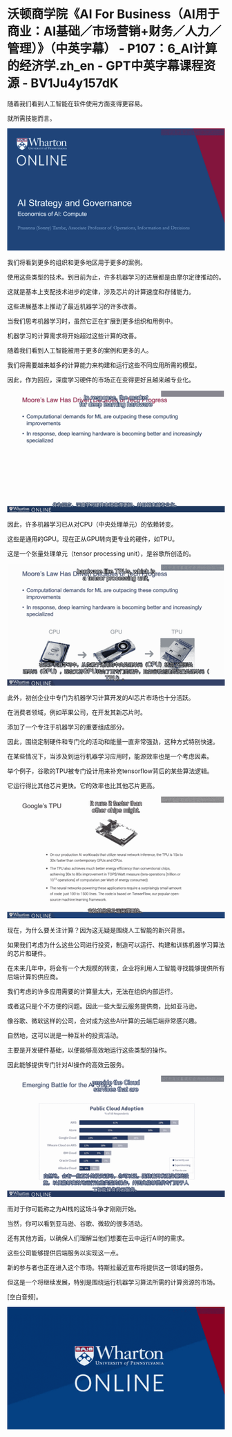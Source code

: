 # 沃顿商学院《AI For Business（AI用于商业：AI基础／市场营销+财务／人力／管理）》（中英字幕） - P107：6_AI计算的经济学.zh_en - GPT中英字幕课程资源 - BV1Ju4y157dK

随着我们看到人工智能在软件使用方面变得更容易。

就所需技能而言。

![](img/1663713e03dfd212e98dd650441ca836_1.png)

我们将看到更多的组织和更多地区用于更多的案例。

使用这些类型的技术。到目前为止，许多机器学习的进展都是由摩尔定律推动的。

这就是基本上支配技术进步的定律，涉及芯片的计算速度和存储能力。

这些进展基本上推动了最近机器学习的许多改善。

当我们思考机器学习时，虽然它正在扩展到更多组织和用例中。

机器学习的计算需求将开始超过这些计算的改善。

随着我们看到人工智能被用于更多的案例和更多的人。

我们将需要越来越多的计算能力来构建和运行这些不同应用所需的模型。

因此，作为回应，深度学习硬件的市场正在变得更好且越来越专业化。

![](img/1663713e03dfd212e98dd650441ca836_3.png)

因此，许多机器学习已从对CPU（中央处理单元）的依赖转变。

这些是通用的GPU。现在正从GPU转向更专业的硬件，如TPU。

这是一个张量处理单元（tensor processing unit），是谷歌所创造的。

![](img/1663713e03dfd212e98dd650441ca836_5.png)

此外，初创企业中专门为机器学习计算开发的AI芯片市场也十分活跃。

在消费者领域，例如苹果公司，在开发其新芯片时。

添加了一个专注于机器学习的重要组成部分。

因此，围绕定制硬件和专门化的活动和能量一直非常强劲，这种方式特别快速。

在某些情况下，当涉及到运行机器学习应用时，能源效率也是一个考虑因素。

举个例子，谷歌的TPU被专门设计用来补充tensorflow背后的某些算法逻辑。

它运行得比其他芯片更快。它的效率也比其他芯片更高。

![](img/1663713e03dfd212e98dd650441ca836_7.png)

现在，为什么要关注计算？因为这无疑是围绕人工智能的新兴背景。

如果我们考虑为什么这些公司进行投资，制造可以运行、构建和训练机器学习算法的芯片和硬件。

在未来几年中，将会有一个大规模的转变，企业将利用人工智能寻找能够提供所有后端计算的供应商。

我们考虑的许多应用需要的计算量太大，无法在组织内部运行。

或者这只是个不方便的问题。因此一些大型云服务提供商，比如亚马逊。

像谷歌、微软这样的公司，会对成为这些AI计算的云端后端非常感兴趣。

自然地，这可以说是一种互补的投资活动。

主要是开发硬件基础，以便能够高效地运行这些类型的操作。

因此能够提供专门针对AI操作的高效云服务。

![](img/1663713e03dfd212e98dd650441ca836_9.png)

而对于你可能称之为AI栈的这场斗争才刚刚开始。

当然，你可以看到亚马逊、谷歌、微软的很多活动。

还有其他方面，以确保人们理解当他们想要在云中运行AI时的需求。

这些公司能够提供后端服务以实现这一点。

新的参与者也正在进入这个市场。特斯拉最近宣布将提供这一领域的服务。

但这是一个将继续发展，特别是围绕运行机器学习算法所需的计算资源的市场。

[空白音频]。

![](img/1663713e03dfd212e98dd650441ca836_11.png)

